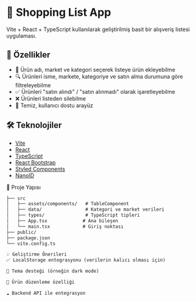# 🛒 Shopping List App

Vite + React + TypeScript kullanılarak geliştirilmiş basit bir alışveriş listesi uygulaması.

## 🚀 Özellikler

- 📝 Ürün adı, market ve kategori seçerek listeye ürün ekleyebilme
- 🔍 Ürünleri isme, markete, kategoriye ve satın alma durumuna göre filtreleyebilme
- ✅ Ürünleri "satın alındı" / "satın alınmadı" olarak işaretleyebilme
- ❌ Ürünleri listeden silebilme
- 🎯 Temiz, kullanıcı dostu arayüz

## 🛠️ Teknolojiler

- [Vite](https://vitejs.dev/)
- [React](https://reactjs.org/)
- [TypeScript](https://www.typescriptlang.org/)
- [React Bootstrap](https://react-bootstrap.github.io/)
- [Styled Components](https://styled-components.com/)
- [NanoID](https://github.com/ai/nanoid)

📁 Proje Yapısı

```txt
├── src
│   ├── assets/components/   # TableComponent
│   ├── data/                # Kategori ve market verileri
│   ├── types/               # TypeScript tipleri
│   ├── App.tsx             # Ana bileşen
│   └── main.tsx            # Giriş noktası
├── public/
├── package.json
└── vite.config.ts

💡 Geliştirme Önerileri
✅ LocalStorage entegrasyonu (verilerin kalıcı olması için)

🎨 Tema desteği (örneğin dark mode)

🔄 Ürün düzenleme özelliği

☁️ Backend API ile entegrasyon
